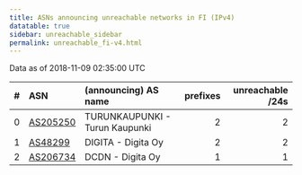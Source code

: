 ```yaml
---
title: ASNs announcing unreachable networks in FI (IPv4)
datatable: true
sidebar: unreachable_sidebar
permalink: unreachable_fi-v4.html
---
```


Data as of 2018-11-09 02:35:00 UTC


<div class="datatable-begin"></div>

|   # | ASN                                      | (announcing) AS name           |   prefixes |   unreachable /24s |
|----:|:-----------------------------------------|:-------------------------------|-----------:|-------------------:|
|   0 | [AS205250](unreachable_AS205250-v4.html) | TURUNKAUPUNKI - Turun Kaupunki |          2 |                  2 |
|   1 | [AS48299](unreachable_AS48299-v4.html)   | DIGITA - Digita Oy             |          2 |                  2 |
|   2 | [AS206734](unreachable_AS206734-v4.html) | DCDN - Digita Oy               |          1 |                  1 |

<div class="datatable-end"></div>